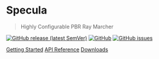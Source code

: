 # Specula

> Highly Configurable PBR Ray Marcher

[![GitHub release (latest SemVer)](https://img.shields.io/github/v/release/LuxAter/Specula?sort=semver&style=for-the-badge)](https://github.com/LuxAter/Specula/releases/latest)
[![GitHub](https://img.shields.io/github/license/LuxAter/Specula?style=for-the-badge)](https://github.com/LuxAter/Specula/blob/development/LICENSE)
[![GitHub issues](https://img.shields.io/github/issues/LuxAter/Specula?style=for-the-badge)](https://github.com/LuxAter/Specula/issues)

[Getting Started](/getting_started/)
[API Reference](/api/)
[Downloads](/downloads/)
